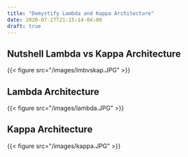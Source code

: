 ```yaml
---
title: "Demystify Lambda and Kappa Architecture"
date: 2020-07-27T21:15:14-04:00
draft: true
---
```


## Nutshell Lambda vs Kappa Architecture
{{< figure src="/images/lmbvskap.JPG" >}}

## Lambda Architecture
{{< figure src="/images/lambda.JPG" >}}

## Kappa Architecture
{{< figure src="/images/kappa.JPG" >}}